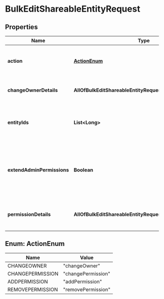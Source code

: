 # BulkEditShareableEntityRequest

## Properties
Name | Type | Description | Notes
------------ | ------------- | ------------- | -------------
**action** | [**ActionEnum**](#ActionEnum) | Allowed action for bulk edit shareable entity | 
**changeOwnerDetails** | **AllOfBulkEditShareableEntityRequestChangeOwnerDetails** | The details of change owner action. |  [optional]
**entityIds** | **List&lt;Long&gt;** | The id list of shareable entities to be changed. | 
**extendAdminPermissions** | **Boolean** | Whether the actions are executed by users with Administer Jira global permission. |  [optional]
**permissionDetails** | **AllOfBulkEditShareableEntityRequestPermissionDetails** | The permission details to be changed. |  [optional]

<a name="ActionEnum"></a>
## Enum: ActionEnum
Name | Value
---- | -----
CHANGEOWNER | &quot;changeOwner&quot;
CHANGEPERMISSION | &quot;changePermission&quot;
ADDPERMISSION | &quot;addPermission&quot;
REMOVEPERMISSION | &quot;removePermission&quot;
